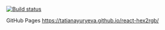[![Build status](https://ci.appveyor.com/api/projects/status/24wynxvca444ta2f?svg=true)](https://ci.appveyor.com/project/TatianaYuryeva/react-hex2rgb)

GitHub Pages https://tatianayuryeva.github.io/react-hex2rgb/
